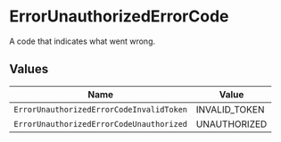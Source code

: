 # ErrorUnauthorizedErrorCode

A code that indicates what went wrong.


## Values

| Name                                     | Value                                    |
| ---------------------------------------- | ---------------------------------------- |
| `ErrorUnauthorizedErrorCodeInvalidToken` | INVALID_TOKEN                            |
| `ErrorUnauthorizedErrorCodeUnauthorized` | UNAUTHORIZED                             |